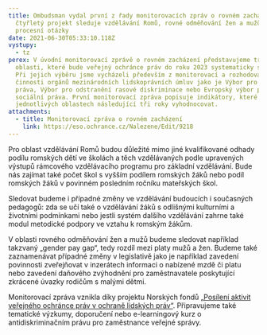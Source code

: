```yaml
---
title: Ombudsman vydal první z řady monitorovacích zpráv o rovném zacházení –
  čtyřletý projekt sleduje vzdělávání Romů, rovné odměňování žen a mužů a
  procesní otázky
date: 2021-06-30T05:33:10.118Z
vystupy:
  - tz
perex: V úvodní monitorovací zprávě o rovném zacházení představujeme tři
  oblasti, které bude veřejný ochránce práv do roku 2023 systematicky sledovat.
  Při jejich výběru jsme vycházeli především z monitorovací a rozhodovací
  činnosti orgánů mezinárodních lidskoprávních úmluv jako je Výbor pro lidská
  práva, Výbor pro odstranění rasové diskriminace nebo Evropský výbor pro
  sociální práva. První monitorovací zpráva popisuje indikátory, které budeme v
  jednotlivých oblastech následující tři roky vyhodnocovat.
attachments:
  - title: Monitorovací zpráva o rovném zacházení
    link: https://eso.ochrance.cz/Nalezene/Edit/9218
---
```

<p>Pro oblast vzdělávání Romů budou důležité mimo jiné kvalifikované odhady podílu romských dětí ve školách a těch vzdělávaných podle upravených výstupů rámcového vzdělávacího programu pro základní vzdělávání. Bude nás zajímat také počet škol s vyšším podílem romských žáků nebo podíl romských žáků v povinném posledním ročníku mateřských škol.</p>
<p>Sledovat budeme i případné změny ve vzdělávání budoucích i současných pedagogů: zda se učí také o vzdělávání žáků s odlišnými kulturními a životními podmínkami nebo jestli systém dalšího vzdělávání zahrne také modul metodické podpory ve vztahu k romským žákům.</p>
<p>V oblasti rovného odměňování žen a mužů budeme sledovat například takzvaný „gender pay gap“, tedy rozdíl mezi platy mužů a žen. Budeme také zaznamenávat případné změny v legislativě jako je například zavedení povinnosti zveřejňovat v inzerátech informaci o nabízené mzdě či platu nebo zavedení daňového zvýhodnění pro zaměstnavatele poskytující zkrácené úvazky rodičům s malými dětmi.</p>
<p>Monitorovací zpráva vznikla díky projektu Norských fondů <a href="https://www.ochrance.cz/projekty/posileni-aktivit/">„Posílení aktivit veřejného ochránce práv v ochraně lidských práv“</a>. Připravujeme také tematické výzkumy, doporučení nebo e-learningový kurz o antidiskriminačním právu pro zaměstnance veřejné správy.</p>
